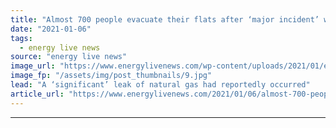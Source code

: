 ```yaml
---
title: "Almost 700 people evacuate their flats after ‘major incident’ with gas leak in Crawley"
date: "2021-01-06"
tags: 
  - energy live news
source: "energy live news"
image_url: "https://www.energylivenews.com/wp-content/uploads/2021/01/erbs06_xeaa99ro_720x412.jpg"
image_fp: "/assets/img/post_thumbnails/9.jpg"
lead: "A ‘significant’ leak of natural gas had reportedly occurred"
article_url: "https://www.energylivenews.com/2021/01/06/almost-700-people-evacuate-their-flats-after-major-incident-with-gas-leak-in-crawley/"
---
```


---
